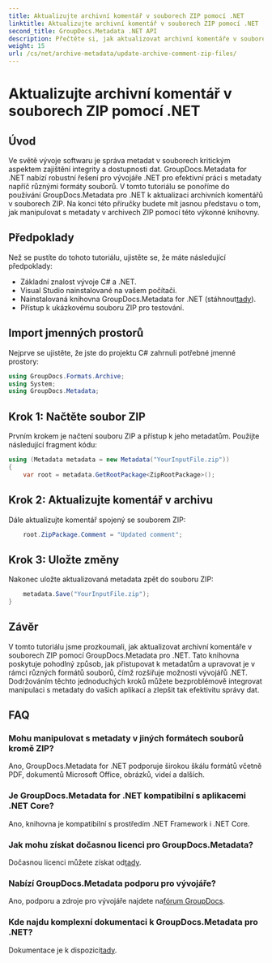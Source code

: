 ```yaml
---
title: Aktualizujte archivní komentář v souborech ZIP pomocí .NET
linktitle: Aktualizujte archivní komentář v souborech ZIP pomocí .NET
second_title: GroupDocs.Metadata .NET API
description: Přečtěte si, jak aktualizovat archivní komentáře v souborech ZIP pomocí GroupDocs.Metadata pro .NET. Vylepšete správu metadat v aplikacích C# bez námahy.
weight: 15
url: /cs/net/archive-metadata/update-archive-comment-zip-files/
---
```


# Aktualizujte archivní komentář v souborech ZIP pomocí .NET

## Úvod
Ve světě vývoje softwaru je správa metadat v souborech kritickým aspektem zajištění integrity a dostupnosti dat. GroupDocs.Metadata for .NET nabízí robustní řešení pro vývojáře .NET pro efektivní práci s metadaty napříč různými formáty souborů. V tomto tutoriálu se ponoříme do používání GroupDocs.Metadata pro .NET k aktualizaci archivních komentářů v souborech ZIP. Na konci této příručky budete mít jasnou představu o tom, jak manipulovat s metadaty v archivech ZIP pomocí této výkonné knihovny.
## Předpoklady
Než se pustíte do tohoto tutoriálu, ujistěte se, že máte následující předpoklady:
- Základní znalost vývoje C# a .NET.
- Visual Studio nainstalované na vašem počítači.
-  Nainstalovaná knihovna GroupDocs.Metadata for .NET (stáhnout[tady](https://releases.groupdocs.com/metadata/net/)).
- Přístup k ukázkovému souboru ZIP pro testování.

## Import jmenných prostorů
Nejprve se ujistěte, že jste do projektu C# zahrnuli potřebné jmenné prostory:
```csharp
using GroupDocs.Formats.Archive;
using System;
using GroupDocs.Metadata;
```
## Krok 1: Načtěte soubor ZIP
Prvním krokem je načtení souboru ZIP a přístup k jeho metadatům. Použijte následující fragment kódu:
```csharp
using (Metadata metadata = new Metadata("YourInputFile.zip"))
{
    var root = metadata.GetRootPackage<ZipRootPackage>();
```
## Krok 2: Aktualizujte komentář v archivu
Dále aktualizujte komentář spojený se souborem ZIP:
```csharp
    root.ZipPackage.Comment = "Updated comment";
```
## Krok 3: Uložte změny
Nakonec uložte aktualizovaná metadata zpět do souboru ZIP:
```csharp
    metadata.Save("YourInputFile.zip");
}
```

## Závěr
V tomto tutoriálu jsme prozkoumali, jak aktualizovat archivní komentáře v souborech ZIP pomocí GroupDocs.Metadata pro .NET. Tato knihovna poskytuje pohodlný způsob, jak přistupovat k metadatům a upravovat je v rámci různých formátů souborů, čímž rozšiřuje možnosti vývojářů .NET. Dodržováním těchto jednoduchých kroků můžete bezproblémově integrovat manipulaci s metadaty do vašich aplikací a zlepšit tak efektivitu správy dat.

## FAQ
### Mohu manipulovat s metadaty v jiných formátech souborů kromě ZIP?
Ano, GroupDocs.Metadata for .NET podporuje širokou škálu formátů včetně PDF, dokumentů Microsoft Office, obrázků, videí a dalších.
### Je GroupDocs.Metadata for .NET kompatibilní s aplikacemi .NET Core?
Ano, knihovna je kompatibilní s prostředím .NET Framework i .NET Core.
### Jak mohu získat dočasnou licenci pro GroupDocs.Metadata?
 Dočasnou licenci můžete získat od[tady](https://purchase.groupdocs.com/temporary-license/).
### Nabízí GroupDocs.Metadata podporu pro vývojáře?
 Ano, podporu a zdroje pro vývojáře najdete na[fórum GroupDocs](https://forum.groupdocs.com/c/metadata/14).
### Kde najdu komplexní dokumentaci k GroupDocs.Metadata pro .NET?
 Dokumentace je k dispozici[tady](https://tutorials.groupdocs.com/metadata/net/).